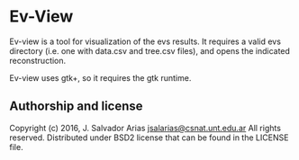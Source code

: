 Ev-View
=======

Ev-view is a tool for visualization of the evs results. It requires a valid
evs directory (i.e. one with data.csv and tree.csv files), and opens the
indicated reconstruction.

Ev-view uses gtk+, so it requires the gtk runtime.

Authorship and license
----------------------

Copyright (c) 2016, J. Salvador Arias <jsalarias@csnat.unt.edu.ar>
All rights reserved.
Distributed under BSD2 license that can be found in the LICENSE file.


